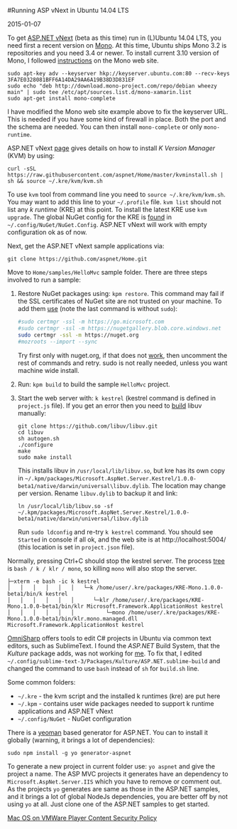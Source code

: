 #Running ASP vNext in Ubuntu 14.04 LTS

2015-01-07

<!--- tags: asp -->

To get [ASP.NET vNext](http://www.asp.net/vnext) (beta as this time) run in (L)Ubuntu 14.04 LTS, you need first a recent version on [Mono](http://www.mono-project.com/docs/getting-started/install/linux/#debian-ubuntu-and-derivatives). At this time, Ubuntu ships Mono 3.2 is repositories and you need 3.4 or newer. To install current 3.10 version of Mono, I followed [instructions](http://www.mono-project.com/docs/getting-started/install/linux/#debian-ubuntu-and-derivatives) on the Mono web site.

```
sudo apt-key adv --keyserver hkp://keyserver.ubuntu.com:80 --recv-keys 3FA7E0328081BFF6A14DA29AA6A19B38D3D831EF
sudo echo "deb http://download.mono-project.com/repo/debian wheezy main" | sudo tee /etc/apt/sources.list.d/mono-xamarin.list
sudo apt-get install mono-complete
```

I have modified the Mono web site example above to fix the keyserver URL. This is needed if you have some kind of firewall in place. Both the port and the schema are needed. You can then install `mono-complete` or only `mono-runtime`.

ASP.NET vNext [page](https://github.com/aspnet/Home) gives details on how to install *K Version Manager* (KVM) by using:

```
curl -sSL https://raw.githubusercontent.com/aspnet/Home/master/kvminstall.sh | sh && source ~/.kre/kvm/kvm.sh
```

To use `kvm` tool from command line you need to `source ~/.kre/kvm/kvm.sh`. You may want to add this line to your `~/.profile` file. `kvm list` should not list any *k runtime* (KRE) at this point. To install the latest KRE use `kvm upgrade`. The global NuGet config for the KRE is [found](http://gunnarpeipman.com/2014/10/running-asp-net-5-on-linux/) in `~/.config/NuGet/NuGet.Config`. ASP.NET vNext will work with empty configuration ok as of now.

Next, get the ASP.NET vNext sample applications via:

```
git clone https://github.com/aspnet/Home.git
```

Move to `Home/samples/HelloMvc` sample folder. There are three steps involved to run a sample:

1. Restore NuGet packages using: `kpm restore`. This command may fail if the SSL certificates of NuGet site are not trusted on your machine. To add them [use](https://github.com/aspnet/Home/issues/197) (note the last command is without `sudo`):

	```bash
	#sudo certmgr -ssl -m https://go.microsoft.com
	#sudo certmgr -ssl -m https://nugetgallery.blob.core.windows.net
	sudo certmgr -ssl -m https://nuget.org
	#mozroots --import --sync
	```

	Try first only with nuget.org, if that does not [work](http://www.mono-project.com/docs/faq/security/), then uncomment the rest of commands and retry. sudo is not really needed, unless you want machine wide install.

2. Run: `kpm build` to build the sample `HelloMvc` project.

3. Start the web server with: `k kestrel` (kestrel command is defined in `project.js` file). If you get an error then you need to [build](http://olivierlefebvre.tumblr.com/post/101523386694/asp-vnext-alpa4-on-ubuntu) libuv manually:

	```
	git clone https://github.com/libuv/libuv.git
	cd libuv
	sh autogen.sh
	./configure
	make
	sudo make install
	```

	This installs libuv in `/usr/local/lib/libuv.so`, but kre has its own copy in `~/.kpm/packages/Microsoft.AspNet.Server.Kestrel/1.0.0-beta1/native/darwin/universal\libuv.dylib`. The location may change per version. Rename `libuv.dylib` to backup it and link:

	```
	ln /usr/local/lib/libuv.so -sf ~/.kpm/packages/Microsoft.AspNet.Server.Kestrel/1.0.0-beta1/native/darwin/universal/libuv.dylib
	```

	Run `sudo ldconfig` and re-try `k kestrel` command. You should see `Started` in console if all ok, and the web site is at http://localhost:5004/ (this location is set in `project.json` file).

Normally, pressing Ctrl+C should stop the kestrel server. The process [tree](https://github.com/aspnet/Home/wiki/KRuntime-structure) is `bash / k / klr / mono`, so killing `mono` will also stop the server.

```
├─xterm -e bash -ic k kestrel
│   │   │   │   │   │   └─k /home/user/.kre/packages/KRE-Mono.1.0.0-beta1/bin/k kestrel
│   │   │   │   │   │      └─klr /home/user/.kre/packages/KRE-Mono.1.0.0-beta1/bin/klr Microsoft.Framework.ApplicationHost kestrel
│   │   │   │   │   │          └─mono /home/user/.kre/packages/KRE-Mono.1.0.0-beta1/bin/klr.mono.managed.dll Microsoft.Framework.ApplicationHost kestrel
```

[OmniSharp](http://www.omnisharp.net/) offers tools to edit C# projects in Ubuntu via common text editors, such as SublimeText. I found the *ASP.NET* Build System, that the *Kulture* package adds, was not working for [me](https://github.com/aspnet/kvm/issues/114). To fix that, I edited `~/.config/sublime-text-3/Packages/Kulture/ASP.NET.sublime-build` and changed the command to use `bash` instead of `sh` for `build.sh` line.

Some common folders:

* `~/.kre` - the kvm script and the installed k runtimes (kre) are put here
* `~/.kpm` - contains user wide packages needed to support k runtime applications and ASP.NET vNext
* `~/.config/NuGet` - NuGet configuration

There is a [yeoman](http://blogs.msdn.com/b/webdev/archive/2014/12/17/yeoman-generators-for-asp-net-vnext.aspx) based generator for ASP.NET. You can to install it globally (warning, it brings a lot of dependencies):

```
sudo npm install -g yo generator-aspnet
```

To generate a new project in current folder use: `yo aspnet` and give the project a name. The ASP MVC projects it generates have an dependency to `Microsoft.AspNet.Server.IIS` which you have to remove or comment out. As the projects `yo` generates are same as those in the ASP.NET samples, and it brings a lot of global NodeJs dependencies, you are better off by not using `yo` at all. Just clone one of the ASP.NET samples to get started.


<ins class='nfooter'><a id='fprev' href='#blog/2015/2015-01-13-Mac-OS-on-VMWare-Player.md'>Mac OS on VMWare Player</a> <a id='fnext' href='#blog/2014/2014-12-19-Content-Security-Policy.md'>Content Security Policy</a></ins>
